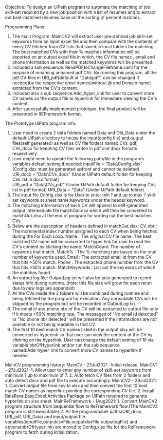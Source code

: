 Objective:
To design an UiPath program to automate the matching of job skill-set required by a new job position with a list of resumes and to extract out best-matched resumes base on the sorting of percent matches.

Programming Plans:
1.	The main Program: MainCV2 will extract user pre-defined job skill-set keywords from an input excel file and then compare with the contents of every CV fetched from CV lists that saved in local folders for matching. The best matched CVs with their % matches information will be exported on an output excel file in which, the CV file names , email and phone information as well as the matched keywords will be presented.
2.	Included a sub sequence: ReadPDFtoChangeFileName.xaml for the purpose of renaming unnamed pdf CVs. By running this program, all the pdf CV files in URI_pdf(default at "Data\pdf", can be changed if needed)by the respective email names(without @ and Domain name) extracted from the CV's content. 
3.	Included also a sub sequence:Add_hyper_link for user to convert more CV names on the output file to hyperlink for immediate viewing the CV's content.
4.	After successfully implemented prototype, the final product will be presented in REFramework format.

The Prototype UiPath program info:
1. User need to create 2 data folders named Data and Old_Data under the default UiPath directory to house the input(config file) and output files(self generated) as well as CV file folders named CVs_pdf, CVs_docx for keepting CV files writen in pdf and docx formats respectively.
2.  User might need to update the following path/file in the program’s variables default setting if needed:
inputFile = “Data\Config.xlsx” (Config.xlsx must be generated upfront and cannot be deleted)
URI_docx = “Data\CVs_docx”  (Under UiPath default folder for keeping CVs list in docx format)	
URI_pdf = “Data\CVs_pdf”  (Under UiPath default folder for keeping CVs list in pdf format)
URI_Data = "Data"         (Under UiPath default folder)
3. The input file Config.xlsx is for User to enter min 1 and up to max 7 skill-set keywords at sheet name:Keywords under the header:keyword.
4. The matching information of each CV will append to self-generated output intermediate file matchOut.csv which will then be converted to matchOut.xlsx at the end of program for sorting out the best matches CVs.
5. Below are the description of headers defined in matchOut.xlsx:
CV_nbr : The incremental index number assigned to each CV when being fetched during the For Each Loop.
Name : The original CV file name. The best matched CV name will be converted to hyper link for user to read the CV's content by clicking the name.
MatchCount: The number of keywords that match.
Match% : The % matching rate based on the total number of keywords used.
Email : The extracted email id from the CV that hits >50% match.
Phone : The extracted phone number from the CV that hits >50% match.
MatchKeywords : List out the keywords of which the matches found.
6. An output log file: OutputLog.txt will also be auto generated to record status info during runtime. (note: this file size will grow for each rerun due to new logs are appended)
7. All the CVs inside the 2 folders will be combined during runtime and being fetched by the program for execution. 
Any unreadable CVs will be skipped by the program but will be recorded in OutputLog.txt.
8. The email id and phone nbr of the CV will be extracted to output file only if it meets >50% matching rate. The messages of “No email id detected” or "No phone nbr detected" will be presented if the informations are not available or not being readable in that CV.
9. The first 10 best match CV names listed in the output xlsx will be converted as hyperlink so that user can view the content of the CV by clicking on the hyperlink.
User can change the default setting of 10 via variable:nbrOfHyperlink and/or run the sub sequence named:Add_hyper_link to convert more CV names to hyperlink if needed.

MainCV programming history:
MainCV - 23Jul2021 : Initial release.
MainCV1 - 27Jul2021: 1. Allow user to enter any number of skill-set keywords from minimum 1 up to maximum of 7.
                     2. Auto fetch CV files from 2 folders and auto detect docx and pdf file to execute accordingly. 
MainCV2 - 29Jul2021: 1. Convert output file from csv to xlsx and then convert the first 10 best match CV names as hyperlink pointing the corresponding CV file.
                     2. Install BalaReva.Easy.Excel.Activities Package on UiPath required to generate hyperlink on xlsx sheet.
MainReFramework - 1Aug2021: 1. Convert MainCV2 program structure from Sequential flow to ReFramework flow.(The MainCV2 program is still executable)
                            2. All the programmable paths(URI_docx, URI_pdf, URI_Data) and input/output file variables(inputFile,outputcsvFile,outputxlsxFile,outputlogFile) and options(nbrOfHyperlink) are moved to Config.xlsx file for the ReFramework program to fetch during initialization.